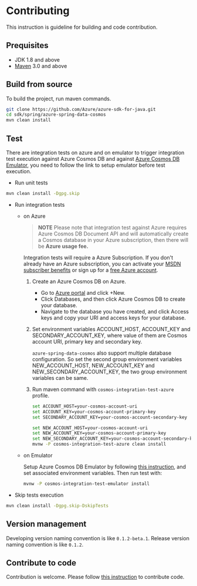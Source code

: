 # Contributing
This instruction is guideline for building and code contribution.

## Prequisites
- JDK 1.8 and above
- [Maven](https://maven.apache.org/) 3.0 and above

## Build from source
To build the project, run maven commands.

```bash
git clone https://github.com/Azure/azure-sdk-for-java.git 
cd sdk/spring/azure-spring-data-cosmos
mvn clean install
```

## Test
There are integration tests on azure and on emulator to trigger integration test execution against Azure Cosmos DB and against [Azure Cosmos DB Emulator](https://docs.microsoft.com/azure/cosmos-db/local-emulator), you need to follow the link to setup emulator before test execution.

- Run unit tests
```bash
mvn clean install -Dgpg.skip
```

- Run integration tests
   - on Azure 
     >**NOTE** Please note that integration test against Azure requires Azure Cosmos DB Document API and will automatically create a Cosmos database in your Azure subscription, then there will be **Azure usage fee.**
 
     Integration tests will require a Azure Subscription. If you don't already have an Azure subscription, you can activate your [MSDN subscriber benefits](https://azure.microsoft.com/pricing/member-offers/msdn-benefits-details/) or sign up for a [free Azure account](https://azure.microsoft.com/free/). 
  
     1. Create an Azure Cosmos DB on Azure.
        - Go to [Azure portal](https://portal.azure.com/) and click +New.
        - Click Databases, and then click Azure Cosmos DB to create your database. 
        - Navigate to the database you have created, and click Access keys and copy your URI and access keys for your database.
  
     2. Set environment variables ACCOUNT_HOST, ACCOUNT_KEY and SECONDARY_ACCOUNT_KEY, where value of them are Cosmos account URI, primary key and secondary key. 
     
        `azure-spring-data-cosmos` also support multiple database configuration. So set the second group environment variables NEW_ACCOUNT_HOST, NEW_ACCOUNT_KEY and NEW_SECONDARY_ACCOUNT_KEY, the two group environment variables can be same.
     3. Run maven command with `cosmos-integration-test-azure` profile. 
  
        ```bash
        set ACCOUNT_HOST=your-cosmos-account-uri
        set ACCOUNT_KEY=your-cosmos-account-primary-key
        set SECONDARY_ACCOUNT_KEY=your-cosmos-account-secondary-key
        
        set NEW_ACCOUNT_HOST=your-cosmos-account-uri
        set NEW_ACCOUNT_KEY=your-cosmos-account-primary-key
        set NEW_SECONDARY_ACCOUNT_KEY=your-cosmos-account-secondary-key
        mvnw -P cosmos-integration-test-azure clean install
        ```
        
   - on Emulator
   
     Setup Azure Cosmos DB Emulator by following [this instruction](https://docs.microsoft.com/azure/cosmos-db/local-emulator), and set associated environment variables. Then run test with:
     ```bash
     mvnw -P cosmos-integration-test-emulator install
     ```


- Skip tests execution
```bash
mvn clean install -Dgpg.skip-DskipTests
```

## Version management
Developing version naming convention is like `0.1.2-beta.1`. Release version naming convention is like `0.1.2`. 

## Contribute to code
Contribution is welcome. Please follow [this instruction](https://github.com/Azure/azure-sdk-for-java/blob/main/CONTRIBUTING.md) to contribute code.
